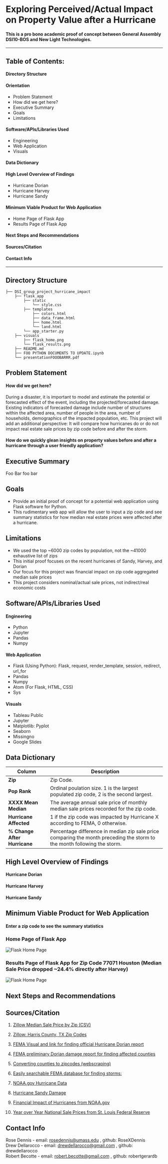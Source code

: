 
# Exploring Perceived/Actual Impact on Property Value after a Hurricane

#### This is a pro bono academic proof of concept between General Assembly DSI10-BOS and New Light Technologies.
---
## Table of Contents:
#### Directory Structure
#### Orientation
* Problem Statement
* How did we get here?
* Executive Summary
* Goals
* Limitations
#### Software/APIs/Libraries Used
* Engineering
* Web Application
* Visuals
#### Data Dictionary
#### High Level Overview of Findings
* Hurricane Dorian
* Hurricane Harvey
* Hurricane Sandy
#### Minimum Viable Product for Web Application
* Home Page of Flask App
* Results Page of Flask App
#### Next Steps and Recommendations
#### Sources/Citation
#### Contact Info
---
## Directory Structure
```
├── DSI_group_project_hurricane_impact
    ├── flask_app
        ├── static
            └── style.css
        ├── templates  
            ├── colors.html
            ├── data_frame.html
            ├── home.html
            └── land.html
        └── app_starter.py
    ├── visuals
        ├── flask_home.png
        └── flask_results.png
    ├── README.md
    ├── FOO PYTHON DOCUMENTS TO UPDATE.ipynb
    └── presentationFOOOBARRR.pdf
```
## Problem Statement

#### How did we get here? 
During a disaster, it is important to model and estimate the potential or forecasted effect of the event, including the projected/forecasted damage. Existing indicators of forecasted damage include number of structures within the affected area, number of people in the area, number of households, demographics of the impacted population, etc. This project will add an additional perspective: It will compare how hurricanes do or do not impact real estate sale prices by zip code before and after the storm.

#### How do we quickly glean insights on property values before and after a hurricane through a user friendly application?

## Executive Summary

Foo Bar
foo bar
 
## Goals
* Provide an initial proof of concept for a potential web application using Flask software for Python. 
* This rudimentary web app will allow the user to input a zip code and see summary statistics for how median real estate prices were affected after a hurricane.

## Limitations
- We used the top ~6000 zip codes by population, not the ~41000 exhaustive list of zips
- This initial proof focuses on the recent hurricanes of Sandy, Harvey, and Dorian
- Our focus for this project was financial impact on zip code aggregated median sale prices
- This project considers nominal/actual sale prices, not indirect/real economic costs

## Software/APIs/Libraries Used

#### Engineering
- Python
- Jupyter
- Pandas
- Numpy

#### Web Application
- Flask (Using Python): Flask, request, render_template, session, redirect, url_for
- Pandas
- Numpy
- Atom (For Flask, HTML, CSS)
- Sys

#### Visuals
- Tableau Public
- Jupyter
- Matplotlib: Pyplot
- Seaborn
- Missingno
- Google Slides

## Data Dictionary

| Column | Description |
| --- | --- |
| **Zip** | Zip Code. |
| **Pop Rank** | Ordinal poulation size. 1 is the largest populated zip code, 2 is the second largest. |
| **XXXX Mean Median** | The average annual sale price of monthly median sale prices recorded for the zip code. |
| **Hurricane Affected** | 1 if the zip code was impacted by Hurricane X according to FEMA, 0 otherwise. |
| **% Change After Hurricane** | Percentage difference in median zip sale price comparing the month preceding the storm to the month following the storm.|

## High Level Overview of Findings

#### Hurricane Dorian

#### Hurricane Harvey

#### Hurricane Sandy

## Minimum Viable Product for Web Application
 
#### Enter a zip code to see the summary statistics<br> 
### Home Page of Flask App <br>
![Flask Home Page](./visuals/flask_home.png)

### Results Page of Flask App for Zip Code 77071 Houston (Median Sale Price dropped ~24.4% directly after Harvey)<br>
![Flask Home Page](./visuals/flask_results.png)

## Next Steps and Recommendations
 
## Sources/Citation
1. <a href="https://www.zillow.com/research/data/">Zillow Median Sale Price by Zip (CSV)</a> 

2. <a href="https://www.zillow.com/browse/homes/tx/harris-county/">Zillow: Harris County, TX Zip Codes</a> 

3. <a href="https://www.fema.gov/disaster/4468">FEMA Visual and link for finding official Hurricane Dorian report</a> 

4. <a href="https://www.fema.gov/media-library-data/1572651498411-9b9527200177132f395165f7888d7a67/FEMA4468DRFL.pdf">FEMA preliminary Dorian damage report for finding affected counties</a> 

5. <a href="https://www.getzips.com/county.htm">Converting counties to zipcodes (webscraping)</a> 

6. <a href="https://www.fema.gov/disasters?field_dv2_state_territory_tribal_value_selective=All&field_dv2_incident_type_tid=49124&field_dv2_declaration_type_value=All&field_dv2_incident_begin_value%5Bvalue%5D%5Bmonth%5D=&field_dv2_incident_begin_value%5Bvalue%5D%5Byear%5D=&field_dv2_incident_end_value%5Bvalue%5D%5Bmonth%5D=&field_dv2_incident_end_value%5Bvalue%5D%5Byear%5D=">Easily searchable FEMA database for finding storms:</a> 

7. <a href="https://www.nhc.noaa.gov/news/UpdatedCostliest.pdf">NOAA.gov Hurricane Data</a> 

8. <a href="https://www.livescience.com/40774-hurricane-sandy-s-impact-infographic.html">Hurricane Sandy Damage</a> 

9. <a href="https://www.ncdc.noaa.gov/billions/">Financial Impact of Hurricanes from NOAA.gov</a> 

10.  <a href="https://fred.stlouisfed.org/series/MSPUS?utm_source=series_page&utm_medium=related_content&utm_term=related_resources&utm_campaign=categories#0">Year over Year National Sale Prices from St. Louis Federal Reserve</a> 

## Contact Info

Rose Dennis - email: rosedennis@umass.edu , github: RoseXDennis <br>
Drew Dellarocco - email: drewdellarocco@gmail.com , github: drewdellarocco <br>
Robert Becotte - email: robert.becotte@gmail.com , github: robertgerardb <br>
